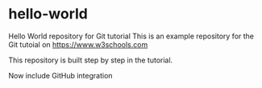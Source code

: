 # hello-world
Hello World repository for Git tutorial
This is an example repository for the Git tutoial on https://www.w3schools.com

This repository is built step by step in the tutorial.

Now include GitHub integration

